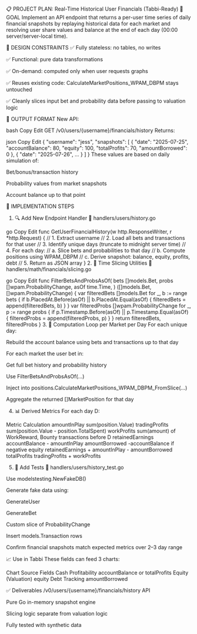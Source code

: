 📋 PROJECT PLAN: Real-Time Historical User Financials (Tabbi-Ready)
📌 GOAL
Implement an API endpoint that returns a per-user time series of daily financial snapshots by replaying historical data for each market and resolving user share values and balance at the end of each day (00:00 server/server-local time).

🧱 DESIGN CONSTRAINTS
✅ Fully stateless: no tables, no writes

✅ Functional: pure data transformations

✅ On-demand: computed only when user requests graphs

✅ Reuses existing code: CalculateMarketPositions_WPAM_DBPM stays untouched

✅ Cleanly slices input bet and probability data before passing to valuation logic

🧪 OUTPUT FORMAT
New API:

bash
Copy
Edit
GET /v0/users/{username}/financials/history
Returns:

json
Copy
Edit
{
  "username": "jess",
  "snapshots": [
    {
      "date": "2025-07-25",
      "accountBalance": 80,
      "equity": 100,
      "totalProfits": 70,
      "amountBorrowed": 0
    },
    {
      "date": "2025-07-26",
      ...
    }
  ]
}
These values are based on daily simulation of:

Bet/bonus/transaction history

Probability values from market snapshots

Account balance up to that point

🔧 IMPLEMENTATION STEPS
1. 🔍 Add New Endpoint Handler
📁 handlers/users/history.go

go
Copy
Edit
func GetUserFinancialHistory(w http.ResponseWriter, r *http.Request) {
	// 1. Extract username
	// 2. Load all bets and transactions for that user
	// 3. Identify unique days (truncate to midnight server time)
	// 4. For each day:
	//    a. Slice bets and probabilities to that day
	//    b. Compute positions using WPAM_DBPM
	//    c. Derive snapshot: balance, equity, profits, debt
	// 5. Return as JSON array
}
2. 📆 Time Slicing Utilities
📁 handlers/math/financials/slicing.go

go
Copy
Edit
func FilterBetsAndProbsAsOf(
	bets []models.Bet,
	probs []wpam.ProbabilityChange,
	asOf time.Time,
) ([]models.Bet, []wpam.ProbabilityChange) {
	var filteredBets []models.Bet
	for _, b := range bets {
		if b.PlacedAt.Before(asOf) || b.PlacedAt.Equal(asOf) {
			filteredBets = append(filteredBets, b)
		}
	}
	var filteredProbs []wpam.ProbabilityChange
	for _, p := range probs {
		if p.Timestamp.Before(asOf) || p.Timestamp.Equal(asOf) {
			filteredProbs = append(filteredProbs, p)
		}
	}
	return filteredBets, filteredProbs
}
3. 🧮 Computation Loop per Market per Day
For each unique day:

Rebuild the account balance using bets and transactions up to that day

For each market the user bet in:

Get full bet history and probability history

Use FilterBetsAndProbsAsOf(...)

Inject into positions.CalculateMarketPositions_WPAM_DBPM_FromSlice(...)

Aggregate the returned []MarketPosition for that day

4. 📊 Derived Metrics
For each day D:

Metric	Calculation
amountInPlay	sum(position.Value)
tradingProfits	sum(position.Value - position.TotalSpent)
workProfits	sum(amount) of WorkReward, Bounty transactions before D
retainedEarnings	accountBalance - amountInPlay
amountBorrowed	-accountBalance if negative
equity	retainedEarnings + amountInPlay - amountBorrowed
totalProfits	tradingProfits + workProfits

5. 🧪 Add Tests
📁 handlers/users/history_test.go

Use modelstesting.NewFakeDB()

Generate fake data using:

GenerateUser

GenerateBet

Custom slice of ProbabilityChange

Insert models.Transaction rows

Confirm financial snapshots match expected metrics over 2–3 day range

📈 Use in Tabbi
These fields can feed 3 charts:

Chart	Source Fields
Cash Profitability	accountBalance or totalProfits
Equity (Valuation)	equity
Debt Tracking	amountBorrowed

✅ Deliverables
/v0/users/{username}/financials/history API

Pure Go in-memory snapshot engine

Slicing logic separate from valuation logic

Fully tested with synthetic data
